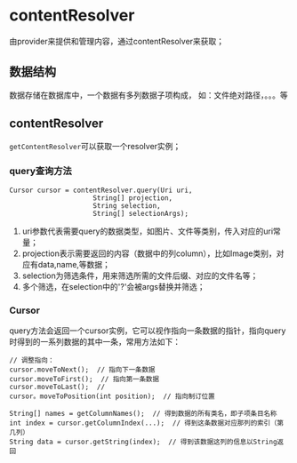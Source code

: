 # contentResolver
由provider来提供和管理内容，通过contentResolver来获取；

## 数据结构
数据存储在数据库中，一个数据有多列数据子项构成，
如：文件绝对路径，。。。等

## contentResolver
`getContentResolver`可以获取一个resolver实例；

### query查询方法
 ```
Cursor cursor = contentResolver.query(Uri uri,
                      String[] projection,
                      String selection,
                      String[] selectionArgs);
 ```
 1. uri参数代表需要query的数据类型，如图片、文件等类别，传入对应的uri常量；
 2. projection表示需要返回的内容（数据中的列column），比如Image类别，对应有data,name,等数据；
 3. selection为筛选条件，用来筛选所需的文件后缀、对应的文件名等；
 4. 多个筛选，在selection中的'?'会被args替换并筛选；

### Cursor
query方法会返回一个cursor实例，它可以视作指向一条数据的指针，指向query时得到的一系列数据的其中一条，常用方法如下：
```
// 调整指向：
cursor.moveToNext();  // 指向下一条数据
cursor.moveToFirst();  // 指向第一条数据
cursor.moveToLast();  //
cursor。moveToPosition(int position);  // 指向制订位置

String[] names = getColumnNames();  // 得到数据的所有类名，即子项条目名称
int index = cursor.getColumnIndex(...);  // 得到这条数据对应那列的索引（第几列）
String data = cursor.getString(index);  // 得到该数据这列的信息以String返回
```
